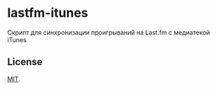 lastfm-itunes
=============

Скрипт для синхронизации проигрываний на Last.fm с медиатекой iTunes

License
-------
[MIT](http://opensource.org/licenses/MIT).
